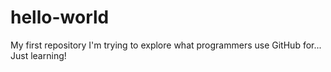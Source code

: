# hello-world
My first repository
I'm trying to explore what programmers use GitHub for...
Just learning!
